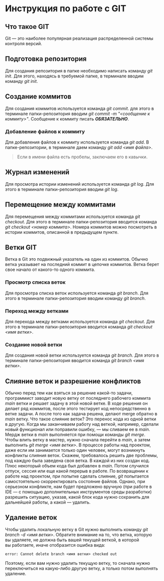 # Инструкция по работе с GIT

## Что такое GIT
Git — это наиболее популярная реализация распределенной системы контроля версий. 

## Подготовка репозитория
Для создания репозитория в папке необходимо написать команду *git init*. Для этого, находясь в требуемой папке, в терминале вводим команду *git init*.

## Создание коммитов
Для создания коммитов используется команда *git commit*. для этого в терминале папки-репозитория вводим *git commit -m "<сообщение к коммиту>"*. Сообщение к коммиту писать ***ОБЯЗАТЕЛЬНО***.

### Добавление файлов к коммиту
Для добавления файлов к коммиту используется команда *git add*. В папке-репозитории, в терминале даем команду *git add <имя файла>*. 
> Если в имени файла есть пробелы, заключаем его в кавычки.

## Журнал изменений
Для просмотра истории изменений используется команда *git log*. Для этого в терминале папки-репозитория вводим *git log*.

## Перемещение между коммитами
Для перемещения между коммитами используется команда *git checkout*. Для этого в терминале папки-репозитория вводится команда *git checkout <номер коммита>*. Номера коммитов можно посмотреть в истории коммитов, описанной в предыдущем пункте. 

## Ветки GIT
Ветка в Git это подвижный указатель на один из коммитов. Обычно ветка указывает на последний коммит в цепочке коммитов. Ветка берет свое начало от какого-то одного коммита.

### Просмотр списка веток
Для просмотра списка веток используется команда *git branch*. Для этого в терминале папки-репозитория вводим команду *git branch*.

### Переход между ветками
Для перехода между ветками используется команда *git checkout*. 
Для этого в терминале папки-репозитория вводится команда *git checkout <имя ветки>*.

### Создание новой ветки
Для создания новой ветки используется команда *git branch*. Для этого в терминале папки-репозитория вводится команда *git branch <имя ветки>*. 

## Слияние веток и разрешение конфликтов
Обычно перед тем как взяться за решение какой-то задачи, программист заводит новую ветку от последнего рабочего коммита *main* ветки и решает задачу в этой новой ветке. В ходе решения он делает ряд коммитов, после этого тестирует код непосредственно в ветке задачи. А после того как задача решена, делают merge обратно в *main* ветку. Что такое слияние веток? Это перенос кода из одной ветки в другую. Когда мы заканчиваем работу над веткой, например, сделали новый функционал или поправили ошибку, — мы сливаем ее в *main*. Мердж ветки в *main* выполняется при помощи команды *git merge*. Чтобы влить ветку в мастер, нужно сначала перейти в *main*, а затем выполнить *git merge <имя ветки>*.
В процессе работы над проектом, даже если им занимается только один человек, могут возникнуть конфликты слияния веток. Скажем, требовалось решить две проблемы, под каждую была заведена своя ветка. В каждой из них создан код. Плюс некоторый объем кода был добавлен в *main*. Потом случился отпуск, сессия или еще какой перерыв в работе. По возвращении к работе над проектом, при попытке сделать слияние, *git* попытается самостоятельно скорректировать состояние файлов. Однако, при серьезном конфликте, нам будет предложено вручную (при работе в IDE — с помощью дополнительных инструментов среды разработки) разрешить ситуацию, указав, какой блок кода нужно сохранить для дальнейшей работы, а какой — удалить.

## Удаление веток
Чтобы удалить локальную ветку в Git нужно выполнить команду *git branch -d <имя ветки>*. Обратите внимание на то, что ветка, которую вы удаляете, не должна быть вашей текущей веткой, в которой вы работаете, иначе отобразится ошибка вида:
```console
error: Cannot delete branch <имя ветки> checked out
```
Поэтому, если вам нужно удалить текущую ветку, то сначала нужно переключиться на какую-либо другую ветку, а только потом выполнять удаление.
